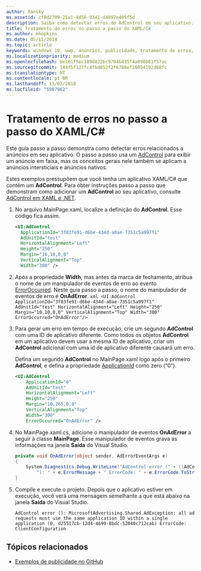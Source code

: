 ```yaml
---
author: Xansky
ms.assetid: cf0d2709-21a1-4d56-9341-d4897e405f5d
description: Saiba como detectar erros de AdControl em seu aplicativo.
title: Tratamento de erros no passo a passo do XAML/C#
ms.author: mhopkins
ms.date: 05/11/2018
ms.topic: article
keywords: windows 10, uwp, anúncios, publicidade, tratamento de erros, XAML, c#
ms.localizationpriority: medium
ms.openlocfilehash: be101f5ec189d822bc9704b435f4a098b61f57ac
ms.sourcegitcommit: 144f5f127fc4fbd852f2f6780ef26054192d68fc
ms.translationtype: MT
ms.contentlocale: pt-BR
ms.lasthandoff: 11/02/2018
ms.locfileid: "5987962"
---
```

# <a name="error-handling-in-xamlc-walkthrough"></a>Tratamento de erros no passo a passo do XAML/C#

Este guia passo a passo demonstra como detectar erros relacionados a anúncios em seu aplicativo. O passo a passo usa um [AdControl](https://docs.microsoft.com/uwp/api/microsoft.advertising.winrt.ui.adcontrol) para exibir um anúncio em faixa, mas os conceitos gerais nele também se aplicam a anúncios intersticiais e anúncios nativos.

Estes exemplos pressupõem que você tenha um aplicativo XAML/C# que contém um **AdControl**. Para obter instruções passo a passo que demonstram como adicionar um **AdControl** ao seu aplicativo, consulte [AdControl em XAML e .NET](adcontrol-in-xaml-and--net.md). 

1.  No arquivo MainPage.xaml, localize a definição do **AdControl**. Esse código fica assim.
    ``` xml
    <UI:AdControl
      ApplicationId="3f83fe91-d6be-434d-a0ae-7351c5a997f1"
      AdUnitId="test"
      HorizontalAlignment="Left"
      Height="250"
      Margin="10,10,0,0"
      VerticalAlignment="Top"
      Width="300" />
    ```

2.   Após a propriedade **Width**, mas antes da marca de fechamento, atribua o nome de um manipulador de eventos de erro ao evento [ErrorOccurred](https://docs.microsoft.com/uwp/api/microsoft.advertising.winrt.ui.adcontrol.erroroccurred). Neste guia passo a passo, o nome do manipulador de eventos de erro é **OnAdError**.
    ``` xml
    <UI:AdControl
      ApplicationId="3f83fe91-d6be-434d-a0ae-7351c5a997f1"
      AdUnitId="test"
      HorizontalAlignment="Left"
      Height="250"
      Margin="10,10,0,0"
      VerticalAlignment="Top"
      Width="300"
      ErrorOccurred="OnAdError"/>
    ```

3.  Para gerar um erro em tempo de execução, crie um segundo **AdControl** com uma ID de aplicativo diferente. Como todos os objetos **AdControl** em um aplicativo devem usar a mesma ID de aplicativo, criar um **AdControl** adicional com uma id de aplicativo diferente causará um erro.

    Defina um segundo **AdControl** no MainPage.xaml logo após o primeiro **AdControl**, e defina a propriedade [ApplicationId](https://docs.microsoft.com/uwp/api/microsoft.advertising.winrt.ui.adcontrol.applicationid) como zero (“0”).
    ``` xml
    <UI:AdControl
        ApplicationId="0"
        AdUnitId="test"
        HorizontalAlignment="Left"
        Height="250"
        Margin="10,265,0,0"
        VerticalAlignment="Top"
        Width="300"
        ErrorOccurred="OnAdError" />
    ```

4.  No MainPage.xaml.cs, adicione o manipulador de eventos **OnAdError** a seguir à classe **MainPage**. Esse manipulador de eventos grava as informações na janela **Saída** do Visual Studio.
    ``` csharp
    private void OnAdError(object sender, AdErrorEventArgs e)
    {
        System.Diagnostics.Debug.WriteLine("AdControl error (" + ((AdControl)sender).Name +
            "): " + e.ErrorMessage + " ErrorCode: " + e.ErrorCode.ToString());
    }
    ```

4.  Compile e execute o projeto. Depois que o aplicativo estiver em execução, você verá uma mensagem semelhante a que está abaixo na janela **Saída** do Visual Studio.
    ```
    AdControl error (): MicrosoftAdvertising.Shared.AdException: all ad requests must use the same application ID within a single application (0, d25517cb-12d4-4699-8bdc-52040c712cab) ErrorCode: ClientConfiguration
    ```

## <a name="related-topics"></a>Tópicos relacionados

* [Exemplos de publicidade no GitHub](http://aka.ms/githubads)

